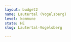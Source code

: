 ```yaml
---
layout: budget2
name: Lautertal (Vogelsberg)
level: kommune
state: HE
slug: Lautertal-Vogelsberg

---
```



